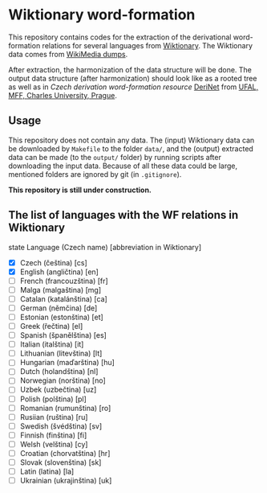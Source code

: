 # Wiktionary word-formation
This repository contains codes for the extraction of the derivational word-formation relations for several languages from [Wiktionary](https://www.wiktionary.org/). The Wiktionary data comes from [WikiMedia dumps](https://dumps.wikimedia.org/backup-index.html).

After extraction, the harmonization of the data structure will be done. The output data structure (after harmonization) should look like as a rooted tree as well as in _Czech derivation word-formation resource_ [DeriNet](http://ufal.mff.cuni.cz/derinet) from [UFAL, MFF, Charles University, Prague](http://ufal.mff.cuni.cz/).

## Usage
This repository does not contain any data. The (input) Wiktionary data can be downloaded by `Makefile` to the folder `data/`, and the (output) extracted data can be made (to the `output/` folder) by running scripts after downloading the input data. Because of all these data could be large, mentioned folders are ignored by git (in `.gitignore`).

**This repository is still under construction.**

## The list of languages with the WF relations in Wiktionary
state Language (Czech name) \[abbreviation in Wiktionary\]
- [x] Czech (čeština) \[cs\]
- [x] English (angličtina) \[en\]
- [ ] French (francouzština) \[fr\]
- [ ] Malga (malgaština) \[mg\]
- [ ] Catalan (katalánština) \[ca\]
- [ ] German (němčina) \[de\]
- [ ] Estonian (estonština) \[et\]
- [ ] Greek (řečtina) \[el\]
- [ ] Spanish (španělština) \[es\]
- [ ] Italian (italština) \[it\]
- [ ] Lithuanian (litevština) \[lt\]
- [ ] Hungarian (maďarština) \[hu\]
- [ ] Dutch (holandština) \[nl\]
- [ ] Norwegian (norština) \[no\]
- [ ] Uzbek (uzbečtina) \[uz\]
- [ ] Polish (polština) \[pl\]
- [ ] Romanian (rumunština) \[ro\]
- [ ] Rusiian (ruština) \[ru\]
- [ ] Swedish (švédština) \[sv\]
- [ ] Finnish (finština) \[fi\]
- [ ] Welsh (velština) \[cy\]
- [ ] Croatian (chorvatština) \[hr\]
- [ ] Slovak (slovenština) \[sk\]
- [ ] Latin (latina) \[la\]
- [ ] Ukrainian (ukrajinština) \[uk\]
